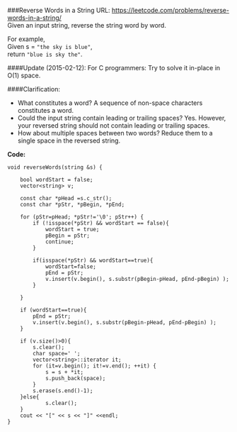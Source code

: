 ###Reverse Words in a String
URL: https://leetcode.com/problems/reverse-words-in-a-string/</br>
Given an input string, reverse the string word by word.

For example,</br>
Given s = `"the sky is blue"`,</br>
return `"blue is sky the"`.

####Update (2015-02-12):
For C programmers: Try to solve it in-place in O(1) space.

####Clarification:
- What constitutes a word?
A sequence of non-space characters constitutes a word.
- Could the input string contain leading or trailing spaces?
Yes. However, your reversed string should not contain leading or trailing spaces.
- How about multiple spaces between two words?
Reduce them to a single space in the reversed string.

__Code:__

	void reverseWords(string &s) {
	    
	    bool wordStart = false;
	    vector<string> v;
	    
	    const char *pHead =s.c_str();
	    const char *pStr, *pBegin, *pEnd;
	   
	    for (pStr=pHead; *pStr!='\0'; pStr++) {
	        if (!isspace(*pStr) && wordStart == false){
	            wordStart = true;
	            pBegin = pStr;
	            continue;
	        }
	        
	        if(isspace(*pStr) && wordStart==true){
	            wordStart=false;
	            pEnd = pStr;
	            v.insert(v.begin(), s.substr(pBegin-pHead, pEnd-pBegin) );
	        }
	        
	    }

	    if (wordStart==true){
	        pEnd = pStr;
	        v.insert(v.begin(), s.substr(pBegin-pHead, pEnd-pBegin) );
	    }
	    
	    if (v.size()>0){
	        s.clear();
	        char space=' ';
	        vector<string>::iterator it;
	        for (it=v.begin(); it!=v.end(); ++it) {
	            s = s + *it;
	            s.push_back(space);
	        }
	        s.erase(s.end()-1);
	    }else{
	            s.clear();
	    }
	    cout << "[" << s << "]" <<endl;
	}